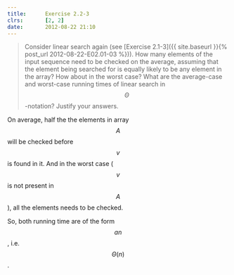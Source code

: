 ```yaml
---
title:      Exercise 2.2-3
clrs:       [2, 2]
date:       2012-08-22 21:10
---
```


>Consider linear search again (see [Exercise 2.1-3]({{ site.baseurl }}{% post_url 2012-08-22-E02.01-03 %})). How many elements of the input sequence need to be checked on the average, assuming that the element being searched for is equally likely to be any element in the array? How about in the worst case? What are the average-case and worst-case running times of linear search in $$\Theta$$-notation? Justify your answers.

On average, half the the elements in array $$A$$ will be checked before $$v$$ is found in it. And in the worst case ($$v$$ is not present in $$A$$), all the elements needs to be checked.

So, both running time are of the form $$an$$, i.e. $$\Theta(n)$$.

